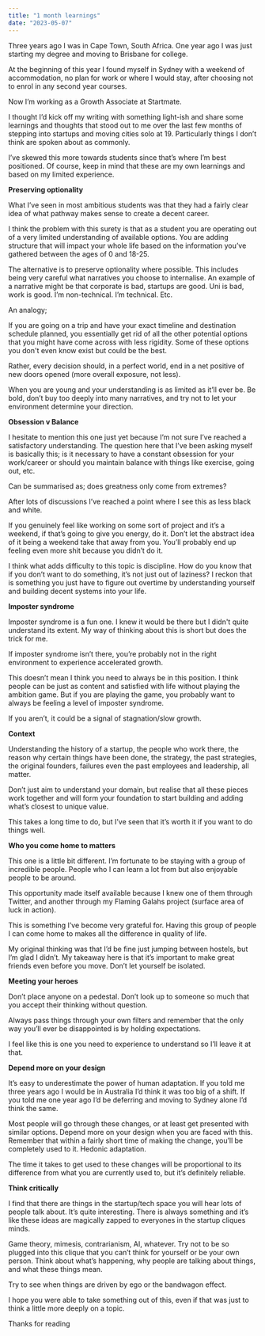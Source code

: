 ```yaml
---
title: "1 month learnings"
date: "2023-05-07"
---
```


Three years ago I was in Cape Town, South Africa. One year ago I was just starting my degree and moving to Brisbane for college.

At the beginning of this year I found myself in Sydney with a weekend of accommodation, no plan for work or where I would stay, after choosing not to enrol in any second year courses.

Now I’m working as a Growth Associate at Startmate.

I thought I’d kick off my writing with something light-ish and share some learnings and thoughts that stood out to me over the last few months of stepping into startups and moving cities solo at 19. Particularly things I don’t think are spoken about as commonly.

I’ve skewed this more towards students since that’s where I’m best positioned. Of course, keep in mind that these are my own learnings and based on my limited experience.

**Preserving optionality**

What I’ve seen in most ambitious students was that they had a fairly clear idea of what pathway makes sense to create a decent career.

I think the problem with this surety is that as a student you are operating out of a very limited understanding of available options. You are adding structure that will impact your whole life based on the information you’ve gathered between the ages of 0 and 18-25.

The alternative is to preserve optionality where possible. This includes being very careful what narratives you choose to internalise. An example of a narrative might be that corporate is bad, startups are good. Uni is bad, work is good. I’m non-technical. I’m technical. Etc.

An analogy;

If you are going on a trip and have your exact timeline and destination schedule planned, you essentially get rid of all the other potential options that you might have come across with less rigidity. Some of these options you don't even know exist but could be the best.

Rather, every decision should, in a perfect world, end in a net positive of new doors opened (more overall exposure, not less).

When you are young and your understanding is as limited as it’ll ever be. Be bold, don’t buy too deeply into many narratives, and try not to let your environment determine your direction.

**Obsession v Balance**

I hesitate to mention this one just yet because I’m not sure I’ve reached a satisfactory understanding. The question here that I’ve been asking myself is basically this; is it necessary to have a constant obsession for your work/career or should you maintain balance with things like exercise, going out, etc.

Can be summarised as; does greatness only come from extremes?

After lots of discussions I’ve reached a point where I see this as less black and white.

If you genuinely feel like working on some sort of project and it’s a weekend, if that’s going to give you energy, do it. Don’t let the abstract idea of it being a weekend take that away from you. You’ll probably end up feeling even more shit because you didn’t do it.

I think what adds difficulty to this topic is discipline. How do you know that if you don’t want to do something, it’s not just out of laziness? I reckon that is something you just have to figure out overtime by understanding yourself and building decent systems into your life.

**Imposter syndrome**

Imposter syndrome is a fun one. I knew it would be there but I didn't quite understand its extent. My way of thinking about this is short but does the trick for me.

If imposter syndrome isn’t there, you’re probably not in the right environment to experience accelerated growth.

This doesn’t mean I think you need to always be in this position. I think people can be just as content and satisfied with life without playing the ambition game. But if you are playing the game, you probably want to always be feeling a level of imposter syndrome.

If you aren’t, it could be a signal of stagnation/slow growth.

**Context**

Understanding the history of a startup, the people who work there, the reason why certain things have been done, the strategy, the past strategies, the original founders, failures even the past employees and leadership, all matter.

Don’t just aim to understand your domain, but realise that all these pieces work together and will form your foundation to start building and adding what’s closest to unique value.

This takes a long time to do, but I’ve seen that it’s worth it if you want to do things well.

**Who you come home to matters**

This one is a little bit different. I’m fortunate to be staying with a group of incredible people. People who I can learn a lot from but also enjoyable people to be around.

This opportunity made itself available because I knew one of them through Twitter, and another through my Flaming Galahs project (surface area of luck in action).

This is something I’ve become very grateful for. Having this group of people I can come home to makes all the difference in quality of life.

My original thinking was that I’d be fine just jumping between hostels, but I’m glad I didn’t. My takeaway here is that it’s important to make great friends even before you move. Don’t let yourself be isolated.

**Meeting your heroes**

Don’t place anyone on a pedestal. Don’t look up to someone so much that you accept their thinking without question.

Always pass things through your own filters and remember that the only way you’ll ever be disappointed is by holding expectations.

I feel like this is one you need to experience to understand so I’ll leave it at that.

**Depend more on your design**

It’s easy to underestimate the power of human adaptation. If you told me three years ago I would be in Australia I’d think it was too big of a shift. If you told me one year ago I’d be deferring and moving to Sydney alone I’d think the same.

Most people will go through these changes, or at least get presented with similar options. Depend more on your design when you are faced with this. Remember that within a fairly short time of making the change, you’ll be completely used to it. Hedonic adaptation.

The time it takes to get used to these changes will be proportional to its difference from what you are currently used to, but it’s definitely reliable.

**Think critically**

I find that there are things in the startup/tech space you will hear lots of people talk about. It’s quite interesting. There is always something and it’s like these ideas are magically zapped to everyones in the startup cliques minds.

Game theory, mimesis, contrarianism, AI, whatever. Try not to be so plugged into this clique that you can’t think for yourself or be your own person. Think about what’s happening, why people are talking about things, and what these things mean.

Try to see when things are driven by ego or the bandwagon effect.

I hope you were able to take something out of this, even if that was just to think a little more deeply on a topic.

Thanks for reading
